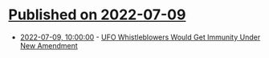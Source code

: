 # [Published on 2022-07-09](index.md)

* [2022-07-09, 10:00:00](https://entertainment.slashdot.org/story/22/07/09/040221/ufo-whistleblowers-would-get-immunity-under-new-amendment?utm_source=rss1.0mainlinkanon&utm_medium=feed) - [UFO Whistleblowers Would Get Immunity Under New Amendment](https://entertainment.slashdot.org/story/22/07/09/040221/ufo-whistleblowers-would-get-immunity-under-new-amendment?utm_source=rss1.0mainlinkanon&utm_medium=feed)
